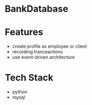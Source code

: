 # BankDatabase

# Features
* create profile as employee or client
* recording tranceactions
* use event-driven architecture


# Tech Stack
* python
* mysql
